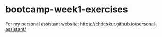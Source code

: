 # bootcamp-week1-exercises
For my personal assistant website: 
https://chdeskur.github.io/personal-assistant/
